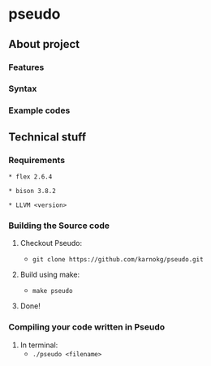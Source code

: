 # pseudo

## About project

### Features

### Syntax

### Example codes

## Technical stuff

### Requirements

	* flex 2.6.4

	* bison 3.8.2

	* LLVM <version>

### Building the Source code

1. Checkout Pseudo:
	* `git clone https://github.com/karnokg/pseudo.git`

2. Build using make:
	* `make pseudo`

3. Done!

### Compiling your code written in Pseudo

1. In terminal: 
	* `./pseudo <filename>`


